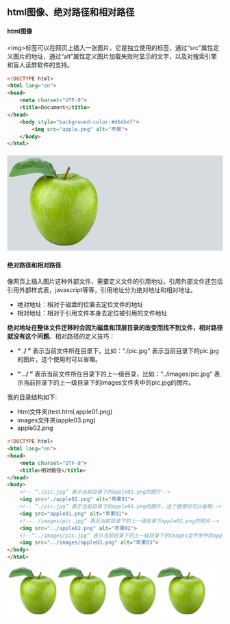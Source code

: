 ## html图像、绝对路径和相对路径

#### html图像

&lt;img&gt;标签可以在网页上插入一张图片，它是独立使用的标签，通过“src”属性定义图片的地址，通过“alt”属性定义图片加载失败时显示的文字，以及对搜索引擎和盲人读屏软件的支持。

```html
<!DOCTYPE html>
<html lang="en">
<head>
    <meta charset="UTF-8">
    <title>Document</title>
</head>
    <body style="background-color:#d6dbdf">
        <img src="apple.png" alt="苹果">
    </body>
</html>
```

#### ![](/assets/10.png)

#### 绝对路径和相对路径

像网页上插入图片这种外部文件，需要定义文件的引用地址，引用外部文件还包括引用外部样式表，javascript等等，引用地址分为绝对地址和相对地址。

* 绝对地址：相对于磁盘的位置去定位文件的地址
* 相对地址：相对于引用文件本身去定位被引用的文件地址

**绝对地址在整体文件迁移时会因为磁盘和顶层目录的改变而找不到文件，相对路径就没有这个问题**。相对路径的定义技巧：

* **“ ./ ”** 表示当前文件所在目录下，比如：“./pic.jpg” 表示当前目录下的pic.jpg的图片，这个使用时可以省略。

* **“ ../ ”** 表示当前文件所在目录下的上一级目录，比如：“../images/pic.jpg” 表示当前目录下的上一级目录下的images文件夹中的pic.jpg的图片。

我的目录结构如下:

* html文件夹\(test.html,apple01.png\)
* images文件夹\(apple03.png\)
* apple02.png

```html
<!DOCTYPE html>
<html lang="en">
<head>
    <meta charset="UTF-8">
    <title>相对路径</title>
</head>
<body>
    <!-- “./pic.jpg” 表示当前目录下的apple01.png的图片-->
    <img src="./apple01.png" alt="苹果01">
    <!-- “./pic.jpg” 表示当前目录下的apple01.png的图片，这个使用时可以省略-->
    <img src="apple01.png" alt="苹果01">
    <!--../images/pic.jpg” 表示当前目录下的上一级目录下apple02.png的图片-->
    <img src="../apple02.png" alt="苹果02">
    <!--“../images/pic.jpg” 表示当前目录下的上一级目录下的images文件夹中的apple03.png的图片。-->
    <img src="../images/apple03.png" alt="苹果03">
</body>
</html>
```

![](/assets/11.jpg)

